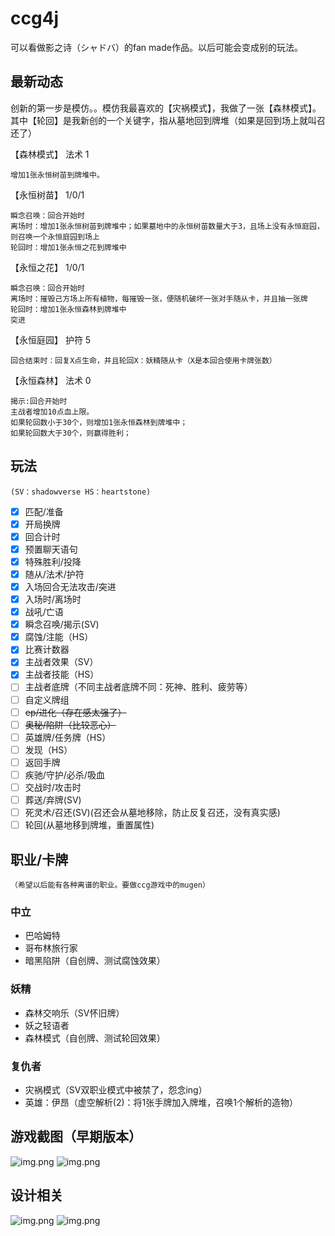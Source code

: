 # ccg4j

可以看做影之诗（シャドバ）的fan made作品。以后可能会变成别的玩法。

## 最新动态
创新的第一步是模仿。。模仿我最喜欢的【灾祸模式】，我做了一张【森林模式】。其中【轮回】是我新创的一个关键字，指从墓地回到牌堆（如果是回到场上就叫召还了）

【森林模式】 法术 1
```
增加1张永恒树苗到牌堆中。
```
【永恒树苗】 1/0/1
```
瞬念召唤：回合开始时
离场时：增加1张永恒树苗到牌堆中；如果墓地中的永恒树苗数量大于3，且场上没有永恒庭园，则召唤一个永恒庭园到场上
轮回时：增加1张永恒之花到牌堆中
```
【永恒之花】 1/0/1
```
瞬念召唤：回合开始时
离场时：摧毁己方场上所有植物，每摧毁一张，便随机破坏一张对手随从卡，并且抽一张牌
轮回时：增加1张永恒森林到牌堆中
突进
```
【永恒庭园】 护符 5
```
回合结束时：回复X点生命，并且轮回X：妖精随从卡（X是本回合使用卡牌张数）
```
【永恒森林】 法术 0
```
揭示:回合开始时
主战者增加10点血上限。
如果轮回数小于30个，则增加1张永恒森林到牌堆中；
如果轮回数大于30个，则赢得胜利；
```

## 玩法
`(SV：shadowverse HS：heartstone)`
- [x] 匹配/准备
- [x] 开局换牌
- [x] 回合计时
- [x] 预置聊天语句
- [x] 特殊胜利/投降
- [x] 随从/法术/护符
- [x] 入场回合无法攻击/突进
- [x] 入场时/离场时
- [x] 战吼/亡语
- [x] 瞬念召唤/揭示(SV)
- [x] 腐蚀/注能（HS）
- [x] 比赛计数器
- [x] 主战者效果（SV）
- [x] 主战者技能（HS）
- [ ] 主战者底牌（不同主战者底牌不同：死神、胜利、疲劳等）
- [ ] 自定义牌组
- [ ] ~~ep/进化（存在感太强了）~~
- [ ] ~~奥秘/陷阱（比较恶心）~~
- [ ] 英雄牌/任务牌（HS）
- [ ] 发现（HS）
- [ ] 返回手牌
- [ ] 疾驰/守护/必杀/吸血
- [ ] 交战时/攻击时
- [ ] 葬送/弃牌(SV)
- [ ] 死灵术/召还(SV)(召还会从墓地移除，防止反复召还，没有真实感)
- [ ] 轮回(从墓地移到牌堆，重置属性)

## 职业/卡牌
`（希望以后能有各种离谱的职业。要做ccg游戏中的mugen）`
### 中立
- 巴哈姆特
- 哥布林旅行家
- 暗黑陷阱（自创牌、测试腐蚀效果）

### 妖精
- 森林交响乐（SV怀旧牌）
- 妖之轻语者
- 森林模式（自创牌、测试轮回效果）

### 复仇者
- 灾祸模式（SV双职业模式中被禁了，怨念ing）
- 英雄：伊昂（虚空解析(2)：将1张手牌加入牌堆，召唤1个解析的造物）

## 游戏截图（早期版本）
![img.png](imgs/snapshot1.png)
![img.png](imgs/snapshot2.png)

## 设计相关
![img.png](imgs/uml.png)
![img.png](imgs/apis.png)

